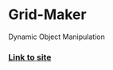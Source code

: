 # Grid-Maker
Dynamic Object Manipulation 

### [Link to site](https://aala76.github.io/Grid-Maker/)

